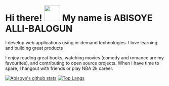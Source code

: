 # Hi there! <img src="https://raw.githubusercontent.com/MartinHeinz/MartinHeinz/master/wave.gif" width="50px"> My name is ABISOYE ALLI-BALOGUN

I develop web applications using in-demand technologies. I love learning and building great products

I enjoy reading great books, watching movies (comedy and romance are my favourites), and contributing to open source projects. 
When I have time to spare, I hangout with friends or play NBA 2k career.

[![Abisoye's github stats](https://github-readme-stats.vercel.app/api/?username=AbisoyeAlli&show_icons=true&theme=radical)](https://github.com/AbisoyeAlli/github-readme-stats)
[![Top Langs](https://github-readme-stats.vercel.app/api/top-langs/?username=AbisoyeAlli&layout=compact&theme=dark)](https://github.com/AbisoyeAlli/github-readme-stats)

